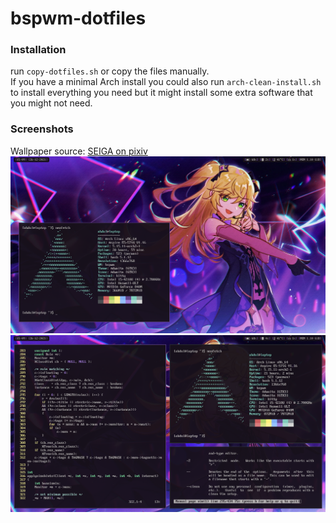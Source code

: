 # bspwm-dotfiles
### Installation
run `copy-dotfiles.sh` or copy the files manually.  
If you have a minimal Arch install you could also run `arch-clean-install.sh` to
install everything you need but it might install some extra software that you might not need.

### Screenshots
Wallpaper source: [SEIGA on pixiv](https://www.pixiv.net/en/artworks/82235447)
![screenshot1](https://github.com/abdul2926/bspwm-dotfiles/blob/main/etc/1.png?raw=true)  
![screenshot2](https://github.com/abdul2926/bspwm-dotfiles/blob/main/etc/2.png?raw=true)
